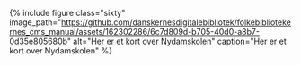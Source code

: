 

{% include figure class="sixty" image_path="https://github.com/danskernesdigitalebibliotek/folkebibliotekernes_cms_manual/assets/162302286/6c7d809d-b705-40d0-a8b7-0d35e805680b" alt="Her er et kort over Nydamskolen" caption="Her er et kort over Nydamskolen" %} 
